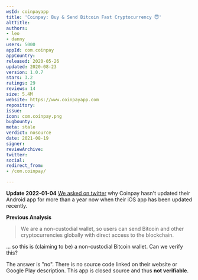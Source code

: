 ```yaml
---
wsId: coinpayapp
title: 'Coinpay: Buy & Send Bitcoin Fast Cryptocurrency 😇'
altTitle: 
authors:
- leo
- danny
users: 5000
appId: com.coinpay
appCountry: 
released: 2020-05-26
updated: 2020-08-23
version: 1.0.7
stars: 3.2
ratings: 29
reviews: 14
size: 5.4M
website: https://www.coinpayapp.com
repository: 
issue: 
icon: com.coinpay.png
bugbounty: 
meta: stale
verdict: nosource
date: 2021-08-19
signer: 
reviewArchive: 
twitter: 
social: 
redirect_from:
- /com.coinpay/

---
```


**Update 2022-01-04** [We asked on twitter](https://twitter.com/BitcoinWalletz/status/1478234660219981826) why Coinpay hasn't updated their Android app for more than a year now when their iOS app has been updated recently.

**Previous Analysis**

> We are a non-custodial wallet, so users can send Bitcoin and other
  cryptocurrencies globally with direct access to the blockchain.

... so this is (claiming to be) a non-custodial Bitcoin wallet. Can we verify
this?

The answer is "no". There is no source code linked on their website or Google
Play description. This app is closed source and thus **not verifiable**.
